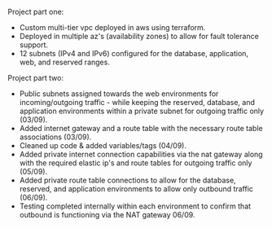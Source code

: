 Project part one:  
- Custom multi-tier vpc deployed in aws using terraform.  
- Deployed in multiple az's (availability zones) to allow for fault tolerance support.  
- 12 subnets (IPv4 and IPv6) configured for the database, application, web, and reserved ranges.  

Project part two:  
- Public subnets assigned towards the web environments for incoming/outgoing traffic - while keeping the reserved, database, and application environments within a private subnet for outgoing traffic only (03/09).  
- Added internet gateway and a route table with the necessary route table associations (03/09).  
- Cleaned up code & added variables/tags (04/09).  
- Added private internet connection capabilities via the nat gateway along with the required elastic ip's and route tables for outgoing traffic only (05/09).  
- Added private route table connections to allow for the database, reserved, and application environments to allow only outbound traffic (06/09).
- Testing completed internally within each environment to confirm that outbound is functioning via the NAT gateway 06/09.